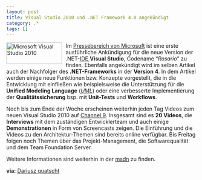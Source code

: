 ```yaml
---
layout: post
title: Visual Studio 2010 und .NET Framework 4.0 angekündigt
category: .*
tags: []
---
```

<p><img title="Microsoft Visual Studio 2010" style="display: inline; margin: 0px 10px 0px 0px" height="57" alt="Microsoft Visual Studio 2010" src="http://anheledirwp.blob.core.windows.net/wordpress/2008/10/C0037913-9E11-4A2D-8FD1-0BA441296CBC_3.gif" width="147" align="left" border="0" /> Im <a href="http://www.microsoft.com/presspass/press/2008/sep08/09-29VS10PR.mspx" target="_blank">Pressebereich von Microsoft</a> ist eine erste ausführliche Ankündigung für die neue Version der .NET-<acronym title="Integrated Development Environment">IDE </acronym><strong>Visual Studio</strong>, Codename “<em>Rosario</em>” zu finden. Ebenfalls angekündigt wird im selben Artikel auch der Nachfolger des <strong>.NET-Frameworks</strong> in der <strong>Version 4</strong>. In dem Artikel werden einige neue Funktionen bzw. Konzepte vorgestellt, die in die Entwicklung mit einfließen wie beispielsweise die Unterstützung für die <strong>Unified Modeling Language</strong> (<em><acronym title="Unified Modeling Language">UML</acronym></em>) oder eine verbesserte Implementierung der <strong>Qualitätssicherung</strong> bsp. mit <strong>Unit-Tests</strong> und <strong>Workflows</strong>.</p>  <p>Noch bis zum Ende der Woche erscheinen weiterhin jeden Tag Videos zum neuen Visual Studio 2010 auf <a href="http://channel9.msdn.com/VisualStudio/" target="_blank">Channel 9</a>. Insgesamt sind es <strong>20 Videos</strong>, die <strong>Interviews</strong> mit dem zuständigen Entwicklerteam und auch einige <strong>Demonstrationen</strong> in Form von Screencasts zeigen. Die Einführung und die Videos zu den Architektur-Themen sind bereits online verfügbar. Bis Freitag folgen noch Themen über das Projekt-Management, die Softwarequalität und dem Team Foundation Server.</p>  <p>Weitere Informationen sind weiterhin in der <a href="http://msdn.microsoft.com/en-us/vstudio/products/cc948977.aspx" target="_blank">msdn</a> zu finden.</p>  <p><strong>via:</strong> <a title="Visual Studio 2010 und die Modellierung" href="http://blogs.msdn.com/dparys/archive/2008/09/30/visual-studio-2010-und-die-modellierung.aspx" target="_blank">Dariusz quatscht</a></p>
